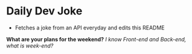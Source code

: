 
# Daily Dev Joke

- Fetches a joke from an API everyday and edits this README

**What are your plans for the weekend?**
*I know Front-end and Back-end, what is week-end?*